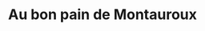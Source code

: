 ---
title: "Au bon pain de Montauroux"
url: /montauroux/au-bon-pain-de-montauroux/
shop: Bäckerei
---